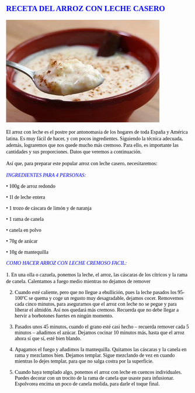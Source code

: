 ## <span style="color:blue;font-family:Castellar;font-size:18;">**RECETA DEL ARROZ CON LECHE CASERO** </span>

![Imagen montaje](Arroz_con_leche.jpg)

<span style="color:black;font-family:Time New Roman;family-size:12;">El arroz con leche es el postre por antonomasia de los hogares de toda España y América latina. Es muy fácil de hacer, y con pocos ingredientes. Siguiendo la técnica adecuada, además, lograremos que nos quede mucho más cremoso. Para ello, es importante las cantidades y sus proporciones. Datos que veremos a continuación.</span>
  
<span style="color:black;font-family:Time New Roman;family-size:12;">Así que, para preparar este popular arroz con leche casero, necesitaremos:</span>
  
<span style="color:blue;font-family:Time New Roman;family-size:14;">*_INGREDIENTES PARA 4 PERSONAS:_*</span> 

<span style="color:black;font-family:Time New Roman;family-size:12;"> 

•	100g de arroz redondo

•	1l de leche entera

•	1 trozo de cáscara de limón y de naranja

•	1 rama de canela

•	canela en polvo

•	70g de azúcar

•	10g de mantequilla

<span style="color:blue;font-family:Time New Roman;family-size:14;">_*COMO HACER ARROZ CON LECHE CREMOSO FACIL:*_</span>
  
<span style="color:black;font-family:Time New Roman;family-size:12;">
1.	En una olla o cazuela, ponemos la leche, el arroz, las cáscaras de los cítricos y la rama de canela. Calentamos a fuego medio mientras no dejamos de remover
  
2.	Cuando esté caliente, pero que no llegue a ebullición, pues la leche pasados los 95-100ºC se quema y coge un regusto muy desagradable, dejamos cocer. Removemos cada cinco minutos, para asegurarnos que el arroz con leche no se pegue y para liberar el almidón. Así nos quedará más cremoso. Recuerda que no debe llegar a hervir a borbotones fuertes en ningún momento.

3.	Pasados unos 45 minutos, cuando el grano esté casi hecho – recuerda remover cada 5 minutos – añadimos el azúcar. Dejamos cocinar 10 minutos más, hasta que el arroz ahora sí que sí, esté bien blando.

4.	Apagamos el fuego y añadimos la mantequilla. Quitamos las cáscaras y la canela en rama y mezclamos bien. Dejamos templar. Sigue mezclando de vez en cuando mientras lo dejes templar, para que no salga costra por la superficie.

5.	Cuando haya templado algo, ponemos el arroz con leche en cuencos individuales. Puedes decorar con un trocito de la rama de canela que usaste para infusionar. Espolvorea encima un poco de canela molida, para darle el toque final.

  
